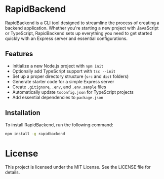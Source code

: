 # RapidBackend

RapidBackend is a CLI tool designed to streamline the process of creating a backend application. Whether you're starting a new project with JavaScript or TypeScript, RapidBackend sets up everything you need to get started quickly with an Express server and essential configurations.

## Features

- Initialize a new Node.js project with `npm init`
- Optionally add TypeScript support with `tsc --init`
- Set up a proper directory structure (`src` and `dist` folders)
- Generate starter code for a simple Express server
- Create `.gitignore`, `.env`, and `.env.sample` files
- Automatically update `tsconfig.json` for TypeScript projects
- Add essential dependencies to `package.json`

## Installation

To install RapidBackend, run the following command:

```sh
npm install -g rapidbackend

```

# License
This project is licensed under the MIT License. See the LICENSE file for details.